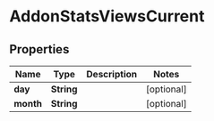 

# AddonStatsViewsCurrent


## Properties

Name | Type | Description | Notes
------------ | ------------- | ------------- | -------------
**day** | **String** |  |  [optional]
**month** | **String** |  |  [optional]




